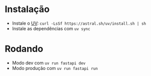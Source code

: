 # Instalação
- Instale o [UV](https://docs.astral.sh/uv/getting-started/installation/): `curl -LsSf https://astral.sh/uv/install.sh | sh`
- Instale as dependências com `uv sync`

# Rodando
- Modo dev com `uv run fastapi dev`
- Modo produção com `uv run fastapi run`